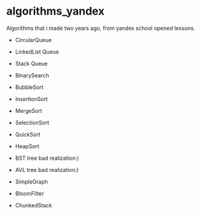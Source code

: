 # algorithms_yandex
Algorithms that i made two years ago, from yandex school opened lessons.

- CircularQueue
- LinkedList Queue
- Stack Queue

- BinarySearch
- BubbleSort
- InsertionSort
- MergeSort
- SelectionSort
- QuickSort
- HeapSort

- BST tree bad realization:)
- AVL tree bad realization:)

- SimpleGraph

- BloomFilter
- ChunkedStack

